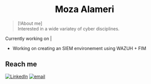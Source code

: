 <h1 align="center" style="color:black; font-weight:bold;">
  Moza Alameri
</h1>

> [!About me]  
> Interested in a wide variatey of cyber disciplines. 






 Currently working on |
- Working on creating an SIEM environement using WAZUH + FIM
  





## Reach me 
 [![LinkedIn](https://img.shields.io/badge/LinkedIn-%230077B5.svg?logo=linkedin&logoColor=white)](https://www.linkedin.com/in/mouzaalameri-sec)  [![email](https://img.shields.io/badge/Email-D14836?logo=gmail&logoColor=white)](mailto:mozaalamriii@gmail.com) 

<!-- Proudly created with GPRM ( https://gprm.itsvg.in ) -->
